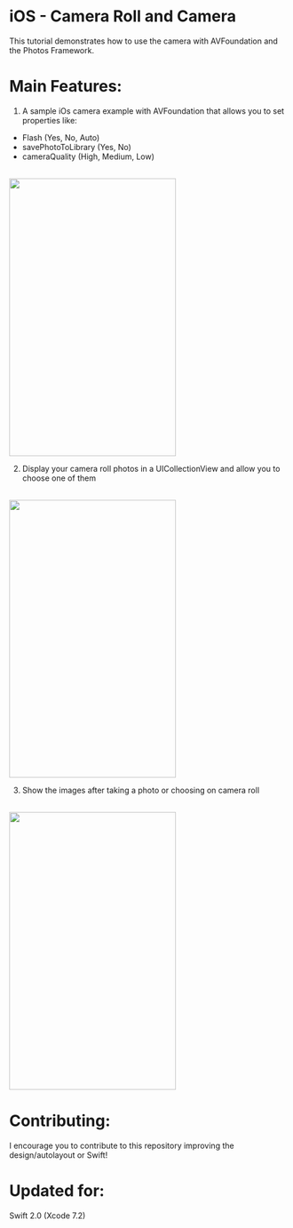 # iOS - Camera Roll and Camera
This tutorial demonstrates how to use the camera with AVFoundation and the Photos Framework.

# Main Features:
1) A sample iOs camera example with AVFoundation that allows you to set properties like:<BR>
- Flash (Yes, No, Auto)<BR>
- savePhotoToLibrary (Yes, No)<BR>
- cameraQuality (High, Medium, Low)<BR><BR>
<img src="https://github.com/vbrazo/iOS_CameraRoll-and-Camera/blob/master/README.images/camera_new.jpg?raw=true" width="300" height="500">

2) Display your camera roll photos in a UICollectionView and allow you to choose one of them<BR><BR>
<img src="https://github.com/vbrazo/iOS_CameraRoll-and-Camera/blob/master/README.images/library.jpg?raw=true" width="300" height="500">

3) Show the images after taking a photo or choosing on camera roll <BR><BR>
<img src="https://github.com/vbrazo/iOS_CameraRoll-and-Camera/blob/master/README.images/preview.jpg?raw=true" width="300" height="500">
<BR>

# Contributing:
I encourage you to contribute to this repository improving the design/autolayout or Swift!

# Updated for:
Swift 2.0 (Xcode 7.2)
